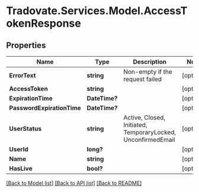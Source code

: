 # Tradovate.Services.Model.AccessTokenResponse
## Properties

Name | Type | Description | Notes
------------ | ------------- | ------------- | -------------
**ErrorText** | **string** | Non-empty if the request failed | [optional] 
**AccessToken** | **string** |  | [optional] 
**ExpirationTime** | **DateTime?** |  | [optional] 
**PasswordExpirationTime** | **DateTime?** |  | [optional] 
**UserStatus** | **string** | Active, Closed, Initiated, TemporaryLocked, UnconfirmedEmail | [optional] 
**UserId** | **long?** |  | [optional] 
**Name** | **string** |  | [optional] 
**HasLive** | **bool?** |  | [optional] 

[[Back to Model list]](../README.md#documentation-for-models) [[Back to API list]](../README.md#documentation-for-api-endpoints) [[Back to README]](../README.md)


